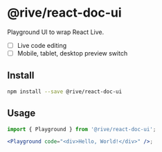 # @rive/react-doc-ui

Playground UI to wrap React Live.

- [ ] Live code editing
- [ ] Mobile, tablet, desktop preview switch

## Install

```bash
npm install --save @rive/react-doc-ui
```

## Usage

```jsx
import { Playground } from '@rive/react-doc-ui';

<Playground code="<div>Hello, World!</div>" />;
```

